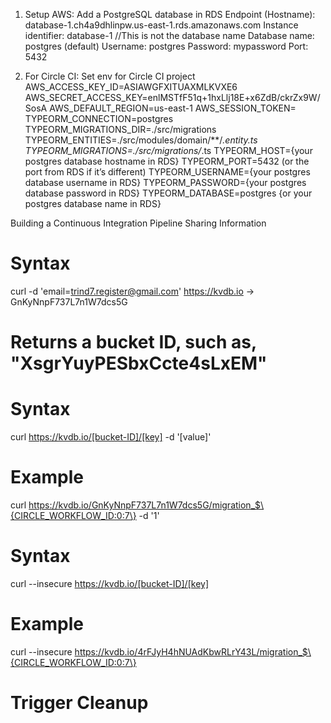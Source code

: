 1. Setup AWS: Add a PostgreSQL database in RDS
Endpoint (Hostname): database-1.ch4a9dhlinpw.us-east-1.rds.amazonaws.com 
Instance identifier: database-1 //This is not the database name
Database name: postgres (default)
Username: postgres
Password: mypassword
Port: 5432

1. For Circle CI: Set env for Circle CI project
AWS_ACCESS_KEY_ID=ASIAWGFXITUAXMLKVXE6
AWS_SECRET_ACCESS_KEY=enlMSTfF51q+1hxLlj18E+x6ZdB/ckrZx9W/SosA
AWS_DEFAULT_REGION=us-east-1
AWS_SESSION_TOKEN=
TYPEORM_CONNECTION=postgres
TYPEORM_MIGRATIONS_DIR=./src/migrations
TYPEORM_ENTITIES=./src/modules/domain/**/*.entity.ts
TYPEORM_MIGRATIONS=./src/migrations/*.ts
TYPEORM_HOST={your postgres database hostname in RDS}
TYPEORM_PORT=5432 (or the port from RDS if it’s different)
TYPEORM_USERNAME={your postgres database username in RDS}
TYPEORM_PASSWORD={your postgres database password in RDS}
TYPEORM_DATABASE=postgres {or your postgres database name in RDS}

Building a Continuous Integration Pipeline
Sharing Information
# Syntax
curl -d 'email=trind7.register@gmail.com' https://kvdb.io -> GnKyNnpF737L7n1W7dcs5G 
# Returns a bucket ID, such as, "XsgrYuyPESbxCcte4sLxEM"

# Syntax
curl https://kvdb.io/[bucket-ID]/[key]  -d '[value]'
# Example
curl https://kvdb.io/GnKyNnpF737L7n1W7dcs5G/migration_$\{CIRCLE_WORKFLOW_ID:0:7\}  -d '1'

# Syntax
curl --insecure  https://kvdb.io/[bucket-ID]/[key]
# Example
curl --insecure  https://kvdb.io/4rFJyH4hNUAdKbwRLrY43L/migration_$\{CIRCLE_WORKFLOW_ID:0:7\}
# Trigger Cleanup